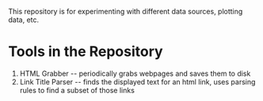 This repository is for experimenting with different data sources, plotting data, etc.

Tools in the Repository
=======================

1. HTML Grabber -- periodically grabs webpages and saves them to disk
2. Link Title Parser -- finds the displayed text for an html link, uses parsing rules to find a subset of those links
